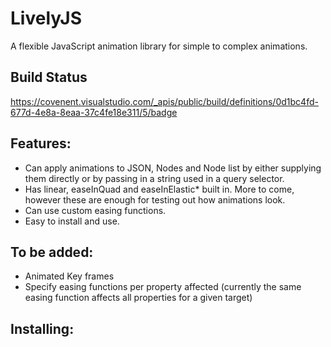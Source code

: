 # LivelyJS
A flexible JavaScript animation library for simple to complex animations.

## Build Status
https://covenent.visualstudio.com/_apis/public/build/definitions/0d1bc4fd-677d-4e8a-8eaa-37c4fe18e311/5/badge

## Features: 
* Can apply animations to JSON, Nodes and Node list by either supplying them directly or by passing in a string used in a query selector.
* Has linear, easeInQuad and easeInElastic* built in. More to come, however these are enough for testing out how animations look.
* Can use custom easing functions.
* Easy to install and use.

## To be added:
* Animated Key frames
* Specify easing functions per property affected (currently the same easing function affects all properties for a given target)


## Installing:
 
